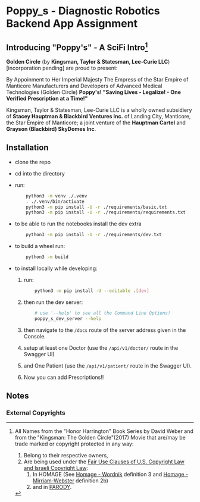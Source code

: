 # Poppy_s - Diagnostic Robotics Backend App Assignment

## Introducing "Poppy's" - A SciFi Intro[^1]

**Golden Circle** (by **Kingsman, Taylor & Statesman, Lee-Curie LLC**) [incorporation pending] are proud to present:

By Appoinment to Her Imperial Majesty The Empress of the Star Empire of Manticore
Manufacturers and Developers of Advanced Medical Technologies (Golden Circle)
**Poppy's!  "Saving Lives - Legalize! - One Verified Prescription at a Time!"**

Kingsman, Taylor & Statesman, Lee-Curie LLC is a wholly owned subsidiery of **Stacey Hauptman & Blackbird Ventures Inc.**
of Landing City, Manticore, the Star Empire of Manticore;
a joint venture of the **Hauptman Cartel** and **Grayson (Blackbird) SkyDomes Inc**.

## Installation

- clone the repo
- cd into the directory
- run:
  
    ```bash
        python3 -m venv ./.venv
        . ./.venv/bin/activate
        python3 -m pip install -U -r ./requirements/basic.txt
        python3 -m pip install -U -r ./requirements/requirements.txt
    ```

- to be able to run the notebooks install the dev extra

    ```bash
        python3 -m pip install -U -r ./requirements/dev.txt
    ```

- to build a wheel run:

    ```bash
        python3 -m build
    ```

- to install locally while developing:
    1. run:

        ```bash
            python3 -m pip install -U --editable .[dev]
        ```

    2. then run the dev server:

        ```bash
            # use '--help' to see all the Command Line Options!
            poppy_s_dev_server --help
        ```

    3. then navigate to the `/docs` route of the server address given in the Console.
    4. setup at least one Doctor (use the `/api/v1/doctor/` route in the Swagger UI) 
    5. and One Patient (use the `/api/v1/patient/` route in the Swagger UI).
    6. Now you can add Prescriptions!!

## Notes

### External Copyrights

[^1]: All Names from the "Honor Harrington" Book Series by David Weber and from the "Kingsman: The Golden Circle"(2017) Movie that are/may be trade marked or copyright protected in any way:
    1. Belong to their respective owners,
    2. Are being used under the [Fair Use Clauses of U.S. Copyright Law and Israeli Copyright Law](https://en.wikipedia.org/wiki/Fair_use):
       1. In HOMAGE (See [Homage - Wordnik](https://www.wordnik.com/words/homage) definition 3 and [Homage - Mirriam-Webster](https://www.merriam-webster.com/dictionary/homage) definition 2b)
       2. and in [PARODY](https://en.wikipedia.org/wiki/Parody).